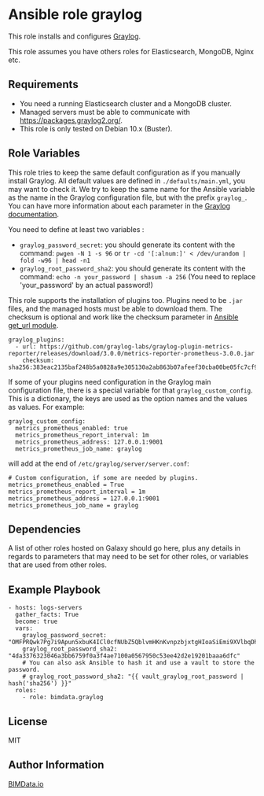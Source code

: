 Ansible role graylog
=========

This role installs and configures [Graylog](https://www.graylog.org/).

This role assumes you have others roles for Elasticsearch, MongoDB, Nginx etc.

Requirements
------------

* You need a running Elasticsearch cluster and a MongoDB cluster.
* Managed servers must be able to communicate with https://packages.graylog2.org/.
* This role is only tested on Debian 10.x (Buster).

Role Variables
--------------

This role tries to keep the same default configuration as if you manually install
Graylog. All default values are defined in `./defaults/main.yml`, you may want to
check it.
We try to keep the same name for the Ansible variable as the name in the Graylog
configuration file, but with the prefix `graylog_`. You can have more information
about each parameter in the [Graylog documentation](https://docs.graylog.org/en/latest/pages/configuration/server.conf.html).

You need to define at least two variables :
* `graylog_password_secret`: you should generate its content with the command:
`pwgen -N 1 -s 96` or `tr -cd '[:alnum:]' < /dev/urandom | fold -w96 | head -n1`
* `graylog_root_password_sha2`: you should generate its content with the command:
`echo -n your_password | shasum -a 256` (You need to replace 'your_password' by
an actual password!)

This role supports the installation of plugins too. Plugins need to be `.jar` files,
and the managed hosts must be able to download them. The checksum is optional and work
like the checksum parameter in [Ansible get_url module](https://docs.ansible.com/ansible/latest/collections/ansible/builtin/get_url_module.html#parameter-checksum).
```
graylog_plugins:
  - url: https://github.com/graylog-labs/graylog-plugin-metrics-reporter/releases/download/3.0.0/metrics-reporter-prometheus-3.0.0.jar
    checksum: sha256:383eac2135baf248b5a0828a9e305130a2ab863b07afeef30cba00be05fc7cf9
```

If some of your plugins need configuration in the Graylog main configuration file, there is
a special variable for that `graylog_custom_config`. This is a dictionary, the keys are used
as the option names and the values as values. For example:
```
graylog_custom_config:
  metrics_prometheus_enabled: true
  metrics_prometheus_report_interval: 1m
  metrics_prometheus_address: 127.0.0.1:9001
  metrics_prometheus_job_name: graylog
```
will add at the end of `/etc/graylog/server/server.conf`:
```
# Custom configuration, if some are needed by plugins.
metrics_prometheus_enabled = True
metrics_prometheus_report_interval = 1m
metrics_prometheus_address = 127.0.0.1:9001
metrics_prometheus_job_name = graylog
```

Dependencies
------------

A list of other roles hosted on Galaxy should go here, plus any details in regards to parameters that may need to be set for other roles, or variables that are used from other roles.

Example Playbook
----------------

```
- hosts: logs-servers
  gather_facts: True
  become: true
  vars:
    graylog_password_secret: "OMFPRQwk7Pg7i9Apun5xbuK4ICl0cfNUbZ5QblvmHKnKvnpzbjxtgHIoaSiEmi9XVlbqDhI6d8UqErW2wRiS0uapaHRgW4e"
    graylog_root_password_sha2: "4da3376323046a3bb6759f0a3f4ae7100a0567950c53ee42d2e19201baaa6dfc"
    # You can also ask Ansible to hash it and use a vault to store the password.
    # graylog_root_password_sha2: "{{ vault_graylog_root_password | hash('sha256') }}"
  roles:
    - role: bimdata.graylog
```

License
-------

MIT

Author Information
------------------

[BIMData.io](https://bimdata.io/)
